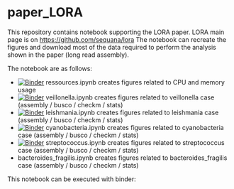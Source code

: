 # paper_LORA


This repository contains notebook supporting the LORA paper. LORA main page is on https://github.com/sequana/lora
The notebook can recreate the figures and download most of the data required to perform the analysis shown in the paper (long read assembly).

The notebook are as follows:
- [![Binder](https://mybinder.org/badge_logo.svg)](https://mybinder.org/v2/gh/cokelaer/paper_LORA/HEAD?urlpath=%2Fdoc%2Ftree%2Fresources.ipynb)
ressources.ipynb creates figures related to CPU and memory usage
- [![Binder](https://mybinder.org/badge_logo.svg)](https://mybinder.org/v2/gh/cokelaer/paper_LORA/HEAD?urlpath=%2Fdoc%2Ftree%2Fveillonella.ipynb)
 veillonella.ipynb creates figures related to veillonella case (assembly / busco / checkm / stats)
- [![Binder](https://mybinder.org/badge_logo.svg)](https://mybinder.org/v2/gh/cokelaer/paper_LORA/HEAD?urlpath=%2Fdoc%2Ftree%2Fleishmania.ipynb) 
  leishmania.ipynb creates figures related to leishmania case (assembly / busco / checkm / stats)
- [![Binder](https://mybinder.org/badge_logo.svg)](https://mybinder.org/v2/gh/cokelaer/paper_LORA/HEAD?urlpath=%2Fdoc%2Ftree%2Fcyanobacteria.ipynb)
  cyanobacteria.ipynb creates figures related to cyanobacteria case (assembly / busco / checkm / stats)
- [![Binder](https://mybinder.org/badge_logo.svg)](https://mybinder.org/v2/gh/cokelaer/paper_LORA/HEAD?urlpath=%2Fdoc%2Ftree%2Fstreptococcus.ipynb) 
  streptococcus.ipynb creates figures related to streptococcus case (assembly / busco / checkm / stats)
- bacteroides_fragilis.ipynb creates figures related to bacteroides_fragilis case (assembly / busco / checkm / stats)

This notebook can be executed with binder:
